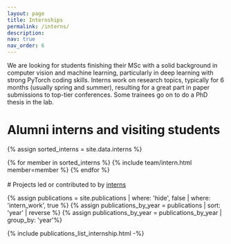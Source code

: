 ```yaml
---
layout: page
title: Internships
permalink: /interns/
description: 
nav: true
nav_order: 6
---
```


We are looking for students finishing their MSc with a solid background in computer vision and machine learning, particularly in deep learning with strong PyTorch coding skills.
Interns work on research topics, typically for 6 months (usually spring and summer), resulting for a great part in paper submissions to top-tier conferences. Some trainees go on to do a PhD thesis in the lab.

# Alumni interns and visiting students

{% assign sorted_interns = site.data.interns %}

<div class="team alumni">
{% for member in sorted_interns %}
  {% include team/intern.html member=member %}
{% endfor %}
</div>

<br>
# Projects led or contributed to by <u>interns</u>

{% assign publications = site.publications | where: 'hide', false | where: 'intern_work', true %}
{% assign publications_by_year = publications |  sort: 'year' |  reverse %}
{% assign publications_by_year = publications_by_year | group_by: 'year'%}

{% include publications_list_internship.html -%}

